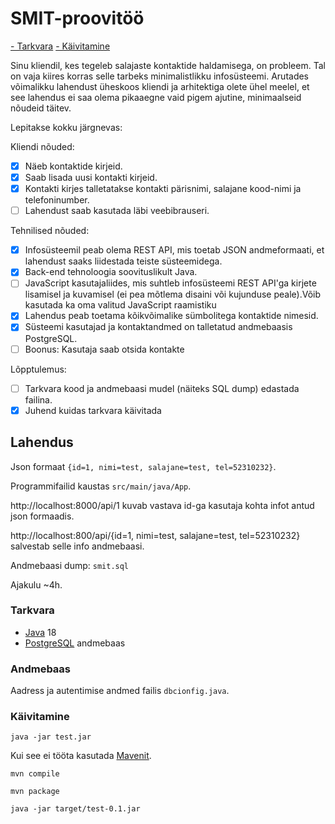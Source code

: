 # SMIT-proovitöö

[- Tarkvara](#tarkvara)
[- Käivitamine](#käivitamine)

Sinu kliendil, kes tegeleb salajaste kontaktide haldamisega, on probleem. Tal on vaja kiires korras selle tarbeks minimalistlikku infosüsteemi. Arutades võimalikku lahendust üheskoos kliendi ja arhitektiga olete ühel meelel, et see lahendus ei saa olema pikaaegne vaid pigem ajutine, minimaalseid nõudeid täitev.

Lepitakse kokku järgnevas:

Kliendi nõuded:

- [X] Näeb kontaktide kirjeid.
- [X] Saab lisada uusi kontakti kirjeid.
- [X] Kontakti kirjes talletatakse kontakti pärisnimi, salajane kood-nimi ja telefoninumber.
- [ ] Lahendust saab kasutada läbi veebibrauseri.

Tehnilised nõuded:

- [X] Infosüsteemil peab olema REST API, mis toetab JSON andmeformaati, et lahendust saaks liidestada teiste süsteemidega.
- [X] Back-end tehnoloogia soovituslikult Java.
- [ ] JavaScript kasutajaliides, mis suhtleb infosüsteemi REST API'ga kirjete lisamisel ja kuvamisel (ei pea mõtlema disaini või kujunduse peale).Võib kasutada ka oma valitud JavaScript raamistiku
- [X] Lahendus peab toetama kõikvõimalike sümbolitega kontaktide nimesid.
- [X] Süsteemi kasutajad ja kontaktandmed on talletatud andmebaasis PostgreSQL.
- [ ] Boonus: Kasutaja saab otsida kontakte

Lõpptulemus:

- [ ] Tarkvara kood ja andmebaasi mudel (näiteks SQL dump) edastada failina.
- [X] Juhend kuidas tarkvara käivitada

## Lahendus

Json formaat `{id=1, nimi=test, salajane=test, tel=52310232}`.

Programmifailid kaustas `src/main/java/App`.

http://localhost:8000/api/1 kuvab vastava id-ga kasutaja kohta infot antud json formaadis.

http://localhost:800/api/{id=1, nimi=test, salajane=test, tel=52310232} salvestab selle info andmebaasi.

Andmebaasi dump: `smit.sql`

Ajakulu ~4h.

### Tarkvara

* [Java](https://www.java.com/en/) 18
* [PostgreSQL](https://www.postgresql.org/) andmebaas

### Andmebaas

Aadress ja autentimise andmed failis `dbcionfig.java`.

### Käivitamine

```
java -jar test.jar
```

Kui see ei tööta kasutada [Mavenit](https://maven.apache.org/).

```
mvn compile
```

```
mvn package
```

```
java -jar target/test-0.1.jar
```
